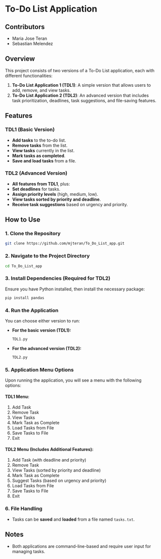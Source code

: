 # To-Do List Application

## Contributors
- Maria Jose Teran
- Sebastian Melendez

## Overview
This project consists of two versions of a To-Do List application, each with different functionalities:

1. **To-Do List Application 1 (TDL1)**: A simple version that allows users to add, remove, and view tasks.
2. **To-Do List Application 2 (TDL2)**: An advanced version that includes task prioritization, deadlines, task suggestions, and file-saving features.

## Features
### TDL1 (Basic Version)
- **Add tasks** to the to-do list.
- **Remove tasks** from the list.
- **View tasks** currently in the list.
- **Mark tasks as completed**.
- **Save and load tasks** from a file.

### TDL2 (Advanced Version)
- **All features from TDL1**, plus:
- **Set deadlines** for tasks.
- **Assign priority levels** (high, medium, low).
- **View tasks sorted by priority and deadline**.
- **Receive task suggestions** based on urgency and priority.

## How to Use

### 1. Clone the Repository
```sh
git clone https://github.com/mjteran/To_Do_List_app.git
```

### 2. Navigate to the Project Directory
```sh
cd To_Do_List_app
```

### 3. Install Dependencies (Required for TDL2)
Ensure you have Python installed, then install the necessary package:
```sh
pip install pandas
```

### 4. Run the Application
You can choose either version to run:
- **For the basic version (TDL1):**
  ```sh
  TDL1.py
  ```
- **For the advanced version (TDL2):**
  ```sh
  TDL2.py
  ```

### 5. Application Menu Options
Upon running the application, you will see a menu with the following options:

#### TDL1 Menu:
1. Add Task
2. Remove Task
3. View Tasks
4. Mark Task as Complete
5. Load Tasks from File
6. Save Tasks to File
7. Exit

#### TDL2 Menu (Includes Additional Features):
1. Add Task (with deadline and priority)
2. Remove Task
3. View Tasks (sorted by priority and deadline)
4. Mark Task as Complete
5. Suggest Tasks (based on urgency and priority)
6. Load Tasks from File
7. Save Tasks to File
8. Exit

### 6. File Handling
- Tasks can be **saved** and **loaded** from a file named `tasks.txt`.

## Notes
- Both applications are command-line-based and require user input for managing tasks.

